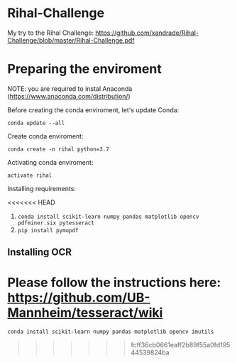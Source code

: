 # Rihal-Challenge
My try to the Rihal Challenge: https://github.com/xandrade/Rihal-Challenge/blob/master/Rihal-Challenge.pdf


# Preparing the enviroment

NOTE: you are required to instal Anaconda (https://www.anaconda.com/distribution/)

Before creating the conda enviroment, let's update Conda:

`conda update --all`

Create conda enviroment:

`conda create -n rihal python=3.7`

Activating conda enviroment:

`activate rihal`

Installing requirements:

<<<<<<< HEAD
1. `conda install scikit-learn numpy pandas matplotlib opencv pdfminer.six pytesseract`
2. `pip install pymupdf`


## Installing OCR

Please follow the instructions here: https://github.com/UB-Mannheim/tesseract/wiki
=======
`conda install scikit-learn numpy pandas matplotlib opencv imutils`
>>>>>>> fcff36cb0661eaff2b89f55a0fd19544539824ba
